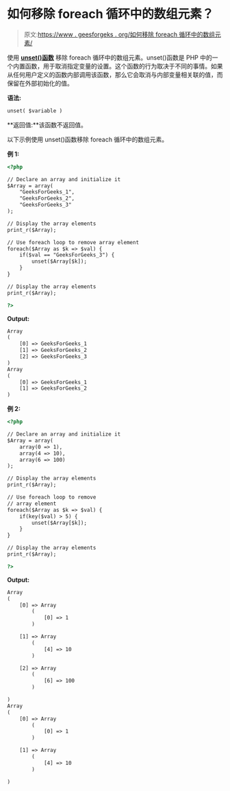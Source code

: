 # 如何移除 foreach 循环中的数组元素？

> 原文:[https://www . geesforgeks . org/如何移除 foreach 循环中的数组元素/](https://www.geeksforgeeks.org/how-to-remove-an-array-element-in-a-foreach-loop/)

使用 **[unset()函数](https://www.geeksforgeeks.org/php-unset-function/)** 移除 foreach 循环中的数组元素。unset()函数是 PHP 中的一个内置函数，用于取消指定变量的设置。这个函数的行为取决于不同的事情。如果从任何用户定义的函数内部调用该函数，那么它会取消与内部变量相关联的值，而保留在外部初始化的值。

**语法:**

```html
unset( $variable )
```

**返回值:**该函数不返回值。

以下示例使用 unset()函数移除 foreach 循环中的数组元素。

**例 1:**

```html
<?php

// Declare an array and initialize it
$Array = array(
    "GeeksForGeeks_1", 
    "GeeksForGeeks_2", 
    "GeeksForGeeks_3"
);

// Display the array elements
print_r($Array);

// Use foreach loop to remove array element
foreach($Array as $k => $val) {
    if($val == "GeeksForGeeks_3") {
        unset($Array[$k]);
    }
}

// Display the array elements
print_r($Array);

?>
```

**Output:**

```html
Array
(
    [0] => GeeksForGeeks_1
    [1] => GeeksForGeeks_2
    [2] => GeeksForGeeks_3
)
Array
(
    [0] => GeeksForGeeks_1
    [1] => GeeksForGeeks_2
)

```

**例 2:**

```html
<?php

// Declare an array and initialize it
$Array = array(
    array(0 => 1),
    array(4 => 10),
    array(6 => 100)
);

// Display the array elements
print_r($Array);

// Use foreach loop to remove 
// array element
foreach($Array as $k => $val) {
    if(key($val) > 5) {
        unset($Array[$k]);
    }
}

// Display the array elements
print_r($Array);

?>
```

**Output:**

```html
Array
(
    [0] => Array
        (
            [0] => 1
        )

    [1] => Array
        (
            [4] => 10
        )

    [2] => Array
        (
            [6] => 100
        )

)
Array
(
    [0] => Array
        (
            [0] => 1
        )

    [1] => Array
        (
            [4] => 10
        )

)

```